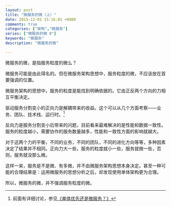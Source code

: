```yaml
---
layout: post
title: "微服务的微（上）"
date: 2015-12-01 15:16:01 +0800
comments: true
categories: ["架构","微服务"]
series: ["微服务的微 0"]
keywords: "微服务"
description: "微服务的微"

---
```


微服务的微，是指服务粒度的微么？

<!--more-->

微服务可能是由此得名的。但在微服务架构思想中，服务粒度的微，不应该放在首要强调的位置。

微服务架构的思想中，服务的粒度是能找到明确依据的。它由正反两个方向的力相互平衡决定。

驱动服务分割变小的正向力是解耦带来的收益。这个可以从几个方面考察——业务、团队、技术栈、运行时。[^1]

[^1]: 前面有详细讨论，参见[《单体优先还是微服务？》](/blog/2015/06/28/monolithf/)

反向力是服务分割变小后带来的问题，目前看来最难解决的是性能和数据一致性。服务的粒度越小，需要协作的服务数量越多，性能和一致性方面的影响就越大。


对于这两个力的平衡，不同的业务，不同的团队，不同的进化方向等等，多种因素决定了结果并不相同。正向力大一些，服务的粒度就小一些，服务就微一些，否则，服务就没那么微。

这样一来，服务是不是微、有多微，并不由微服务架构思想本身决定。甚至一种可能的合理结果是：运用微服务的思想分析之后，却发现使用单体架构更为合理。

所以，微服务的微，并不强调服务粒度的微。
